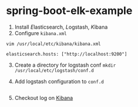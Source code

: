 # spring-boot-elk-example
1. Install *E*lasticsearch, *L*ogstash, *K*ibana
2. Configure `kibana.xml`
```
vim /usr/local/etc/kibana/kibana.xml

elasticsearch.hosts: ["http://localhost:9200"]
```
3. Create a directory for logstash conf 
`mkdir /usr/local/etc/logstash/conf.d`

4. Add logstash configuration to `conf.d`
```

```
5. Checkout log on [Kibana](http://localhost:5601)